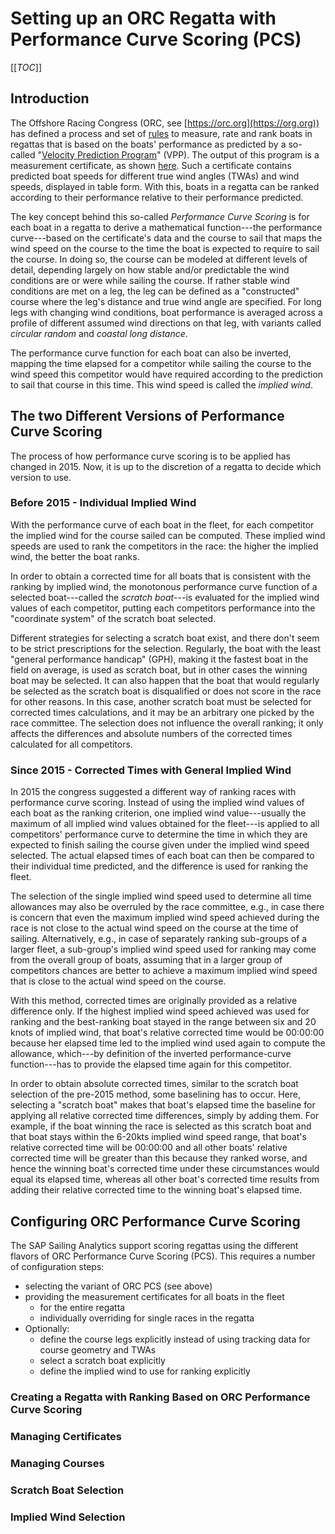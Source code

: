 # Setting up an ORC Regatta with Performance Curve Scoring (PCS)

[[_TOC_]]

## Introduction

The Offshore Racing Congress (ORC, see [https://orc.org](https://org.org)) has defined a process and set of [rules](https://www.orc.org/rules/ORC%20Rating%20Systems%202019.pdf) to measure, rate and rank boats in regattas that is based on the boats' performance as predicted by a so-called "[Velocity Prediction Program](https://orc.org/index.asp?id=21)" (VPP). The output of this program is a measurement certificate, as shown [here](https://data.orc.org/public/WPub.dll/CC/64934.pdf). Such a certificate contains predicted boat speeds for different true wind angles (TWAs) and wind speeds, displayed in table form. With this, boats in a regatta can be ranked according to their performance relative to their performance predicted.

The key concept behind this so-called *Performance Curve Scoring* is for each boat in a regatta to derive a mathematical function---the performance curve---based on the certificate's data and the course to sail that maps the wind speed on the course to the time the boat is expected to require to sail the course. In doing so, the course can be modeled at different levels of detail, depending largely on how stable and/or predictable the wind conditions are or were while sailing the course. If rather stable wind conditions are met on a leg, the leg can be defined as a "constructed" course where the leg's distance and true wind angle are specified. For long legs with changing wind conditions, boat performance is averaged across a profile of different assumed wind directions on that leg, with variants called *circular random* and *coastal long distance*.

The performance curve function for each boat can also be inverted, mapping the time elapsed for a competitor while sailing the course to the wind speed this competitor would have required according to the prediction to sail that course in this time. This wind speed is called the *implied wind*.

## The two Different Versions of Performance Curve Scoring

The process of how performance curve scoring is to be applied has changed in 2015. Now, it is up to the discretion of a regatta to decide which version to use.

### Before 2015 - Individual Implied Wind

With the performance curve of each boat in the fleet, for each competitor the implied wind for the course sailed can be computed. These implied wind speeds are used to rank the competitors in the race: the higher the implied wind, the better the boat ranks.

In order to obtain a corrected time for all boats that is consistent with the ranking by implied wind, the monotonous performance curve function of a selected boat---called the *scratch boat*---is evaluated for the implied wind values of each competitor, putting each competitors performance into the "coordinate system" of the scratch boat selected.

Different strategies for selecting a scratch boat exist, and there don't seem to be strict prescriptions for the selection. Regularly, the boat with the least "general performance handicap" (GPH), making it the fastest boat in the field on average, is used as scratch boat, but in other cases the winning boat may be selected. It can also happen that the boat that would regularly be selected as the scratch boat is disqualified or does not score in the race for other reasons. In this case, another scratch boat must be selected for corrected times calculations, and it may be an arbitrary one picked by the race committee. The selection does not influence the overall ranking; it only affects the differences and absolute numbers of the corrected times calculated for all competitors.

### Since 2015 - Corrected Times with General Implied Wind

In 2015 the congress suggested a different way of ranking races with performance curve scoring. Instead of using the implied wind values of each boat as the ranking criterion, one implied wind value---usually the maximum of all implied wind values obtained for the fleet---is applied to all competitors' performance curve to determine the time in which they are expected to finish sailing the course given under the implied wind speed selected. The actual elapsed times of each boat can then be compared to their individual time predicted, and the difference is used for ranking the fleet.

The selection of the single implied wind speed used to determine all time allowances may also be overruled by the race committee, e.g., in case there is concern that even the maximum implied wind speed achieved during the race is not close to the actual wind speed on the course at the time of sailing. Alternatively, e.g., in case of separately ranking sub-groups of a larger fleet, a sub-group's implied wind speed used for ranking may come from the overall group of boats, assuming that in a larger group of competitors chances are better to achieve a maximum implied wind speed that is close to the actual wind speed on the course.

With this method, corrected times are originally provided as a relative difference only. If the highest implied wind speed achieved was used for ranking and the best-ranking boat stayed in the range between six and 20 knots of implied wind, that boat's relative corrected time would be 00:00:00 because her elapsed time led to the implied wind used again to compute the allowance, which---by definition of the inverted performance-curve function---has to provide the elapsed time again for this competitor.

In order to obtain absolute corrected times, similar to the scratch boat selection of the pre-2015 method, some baselining has to occur. Here, selecting a "scratch boat" makes that boat's elapsed time the baseline for applying all relative corrected time differences, simply by adding them. For example, if the boat winning the race is selected as this scratch boat and that boat stays within the 6-20kts implied wind speed range, that boat's relative corrected time will be 00:00:00 and all other boats' relative corrected time will be greater than this because they ranked worse, and hence the winning boat's corrected time under these circumstances would equal its elapsed time, whereas all other boat's corrected time results from adding their relative corrected time to the winning boat's elapsed time.

## Configuring ORC Performance Curve Scoring

The SAP Sailing Analytics support scoring regattas using the different flavors of ORC Performance Curve Scoring (PCS). This requires a number of configuration steps:

* selecting the variant of ORC PCS (see above)
* providing the measurement certificates for all boats in the fleet
    * for the entire regatta
    * individually overriding for single races in the regatta
* Optionally:
    * define the course legs explicitly instead of using tracking data for course geometry and TWAs
    * select a scratch boat explicitly
    * define the implied wind to use for ranking explicitly

### Creating a Regatta with Ranking Based on ORC Performance Curve Scoring

### Managing Certificates

### Managing Courses

### Scratch Boat Selection

### Implied Wind Selection